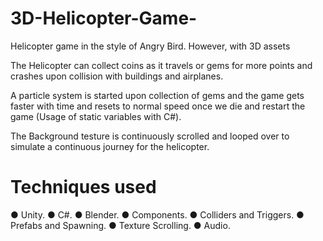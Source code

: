 # 3D-Helicopter-Game-

Helicopter game in the style of Angry Bird. However, with 3D assets

The Helicopter can collect coins as it travels or gems for more points and crashes upon collision with buildings and airplanes.

A particle system is started upon collection of gems and the game gets faster with time and resets to normal speed once we die and restart the game (Usage of static variables with C#).

The Background testure is continuously scrolled and looped over to simulate a continuous journey for the helicopter.

# Techniques used

● Unity.
● C#.
● Blender.
● Components.
● Colliders and Triggers.
● Prefabs and Spawning.
● Texture Scrolling.
● Audio.

